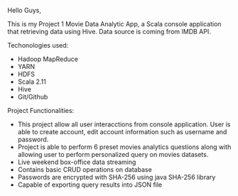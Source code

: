 Hello Guys,

This is my Project 1 Movie Data Analytic App, a Scala console application that retrieving data using Hive.  Data source is coming from IMDB API.  

Techonologies used:
- Hadoop MapReduce
- YARN
- HDFS
- Scala 2.11
- Hive
- Git/Github

Project Functionalities:

- This project allow all user interacctions from console application.  User is able to create account, edit account information such as username and password.  
- Project is able to perform 6 preset movies analytics questions along with allowing user to perform personalized query on movies datasets.
- Live weekend box-office data streaming
- Contains basic CRUD operations on database
- Passwords are encrypted with SHA-256 using java SHA-256 library
- Capable of exporting query results into JSON file
